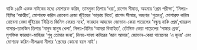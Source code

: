 বাকি ১৪টি একক নাটকের মধ্যে মোশারফ করিম, তাসনুভা তিশার ‘ধরা’, রাশেদ সীমান্ত, অহনার ‘প্রেম পরীক্ষা’, ‘নিলয়-হিমির ‘আত্মীয়’, মোশারফ করিম রোবেনা রেজা জুঁইয়ের ‘ভাড়ায় বিয়ে’, রাশেদ সীমান্ত, অহনার ‘পুত্রবধূ’, মোশারফ করিম রোবেনা রেজা জুঁইয়ের ‘বিক্রিত জিনিস ফেরত নহে’, ফারহান আহমেদ জোভান-কেয়া পায়েলের ‘বন্ধুত্ব নাকি প্রেম’,খায়রুল বাসার-তানজিন তিশার ‘মানুষ মানুষ খেলা’, নিলয়-হিমির ‘আমরা বিবাহিত’, তৌসিফ কেয়া পায়েলের ‘সামার ব্রেক’, মুশফিক ফারহান-মাহিরর ‘শুধু তোমার জন্য’, নিলয়-সাফা কবিরের ‘জান আমার’, জোভান-কেয়া পায়েলের ‘এ হৃদয়’ এবং মোশরফ করিম-নীলঞ্জনা নীলার ‘প্রেমের কোনো বয়স নাই’।
